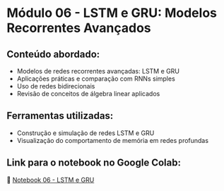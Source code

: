 # Módulo 06 - LSTM e GRU: Modelos Recorrentes Avançados

## Conteúdo abordado:
- Modelos de redes recorrentes avançadas: LSTM e GRU
- Aplicações práticas e comparação com RNNs simples
- Uso de redes bidirecionais
- Revisão de conceitos de álgebra linear aplicados

## Ferramentas utilizadas:
- Construção e simulação de redes LSTM e GRU
- Visualização do comportamento de memória em redes profundas

## Link para o notebook no Google Colab:
🔗 [Notebook 06 - LSTM e GRU](https://colab.research.google.com/github/alan-barzilay/NLPortugues/blob/master/Semana%2006/06%20-%20LSTM%20GRU.ipynb)
